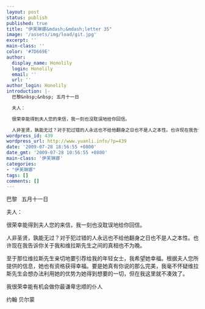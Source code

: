 ```yaml
---
layout: post
status: publish
published: true
title: "伊芙琳娜&mdash;&mdash;letter 35"
image: '/assets/img/load/git.jpg'
excerpt: ''
main-class: ''
color: '#7D669E'
author:
  display_name: Honolily
  login: Honolily
  email: ''
  url: ''
author_login: Honolily
introduction: |-
  巴黎&nbsp;&nbsp; 五月十一日

  夫人：

  很荣幸能得到夫人您的来信，我一刻也没耽误地给你回信。

  人非圣贤，孰能无过？对于犯过错的人永远也不给他翻身之日也不是人之本性。也许现在我告诉你关于我和维拉斯先生之间的真相也不为晚。
wordpress_id: 439
wordpress_url: http://www.yuanli.info/?p=439
date: '2009-07-28 18:56:55 +0800'
date_gmt: '2009-07-28 10:56:55 +0800'
main-class: '伊芙琳娜'
categories:
- "伊芙琳娜"
tags: []
comments: []
---
```

巴黎&nbsp;&nbsp; 五月十一日

夫人：

很荣幸能得到夫人您的来信，我一刻也没耽误地给你回信。

人非圣贤，孰能无过？对于犯过错的人永远也不给他翻身之日也不是人之本性。也许现在我告诉你关于我和维拉斯先生之间的真相也不为晚。

至于那位维拉斯先生亲切地要引荐给我的年轻女士，我希望她幸福。根据夫人您所提供的信息，她也有资格获得幸福。要是她真有你说的那么完美，我毫不怀疑维拉斯先生会想办法利用她的优势为她得到想要的一切，但在我这里就不凑效了。

我很荣幸能有机会做你最谦卑忠顺的仆人

约翰 贝尔蒙

